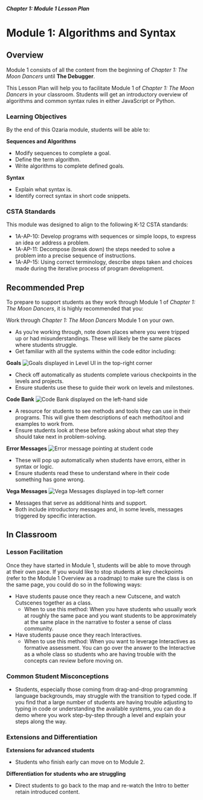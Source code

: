 ##### Chapter 1: Module 1 Lesson Plan
# Module 1: Algorithms and Syntax

## Overview

Module 1 consists of all the content from the beginning of _Chapter 1: The Moon Dancers_ until **The Debugger**.

This Lesson Plan will help you to facilitate Module 1 of _Chapter 1: The Moon Dancers_ in your classroom. Students will get an introductory overview of algorithms and common syntax rules in either JavaScript or Python.

### Learning Objectives

By the end of this Ozaria module, students will be able to:

**Sequences and Algorithms**

- Modify sequences to complete a goal.
- Define the term algorithm.
- Write  algorithms to complete defined goals.

**Syntax**

- Explain what syntax is.
- Identify correct syntax in short code snippets.

### CSTA Standards

This module was designed to align to the following K-12 CSTA standards:

- 1A-AP-10: Develop programs with sequences or simple loops, to express an idea or address a problem.
- 1A-AP-11: Decompose (break down) the steps needed to solve a problem into a precise sequence of instructions.
- 1A-AP-15: Using correct terminology, describe steps taken and choices made during the iterative process of program development.

## Recommended Prep

To prepare to support students as they work through Module 1 of _Chapter 1: The Moon Dancers_, it is highly recommended that you:

Work through _Chapter 1: The Moon Dancers_ Module 1 on your own.
- As you’re working through, note down places where you were tripped up or had misunderstandings. These will likely be the same places where students struggle.
- Get familiar with all the systems within the code editor including:

**Goals**
![Goals displayed in Level UI in the top-right corner](/images/pages/teachers/resources/markdown/chapter1/goals.png)
- Check off automatically as students complete various checkpoints in the levels and projects. 
- Ensure students use these to guide their work on levels and milestones. 

**Code Bank**
![Code Bank displayed on the left-hand side](/images/pages/teachers/resources/markdown/chapter1/codebank.png)
- A resource for students to see methods and tools they can use in their programs. This will give them descriptions of each method/tool and examples to work from. 
- Ensure students look at these before asking about what step they should take next in problem-solving.

**Error Messages**
![Error message pointing at student code](/images/pages/teachers/resources/markdown/chapter1/errormessages.png)
- These will pop up automatically when students have errors, either in syntax or logic. 
- Ensure students read these to understand where in their code something has gone wrong.

**Vega Messages**
![Vega Messages displayed in top-left corner](/images/pages/teachers/resources/markdown/chapter1/vegamessages.png)
- Messages that serve as additional hints and support.
- Both include introductory messages and, in some levels, messages triggered by specific interaction.

## In Classroom

### Lesson Facilitation

Once they have started in Module 1, students will be able to move through at their own pace. If you would like to stop students at key checkpoints (refer to the Module 1 Overview as a roadmap) to make sure the class is on the same page, you could do so in the following ways:

- Have students pause once they reach a new Cutscene, and watch Cutscenes together as a class.
    - When to use this method: When you have students who usually work at roughly the same pace and you want students to be approximately at the same place in the narrative to foster a sense of class community.
- Have students pause once they reach Interactives.
    - When to use this method: When you want to leverage Interactives as formative assessment. You can go over the answer to the Interactive as a whole class so students who are having trouble with the concepts can review before moving on.

### Common Student Misconceptions

- Students, especially those coming from drag-and-drop programming language backgrounds, may struggle with the transition to typed code. If you find that a large number of students are having trouble adjusting to typing in code or understanding the available systems, you can do a demo where you work step-by-step through a level and explain your steps along the way.

### Extensions and Differentiation
**Extensions for advanced students**
- Students who finish early can move on to Module 2.

**Differentiation for students who are struggling**
- Direct students to go back to the map and re-watch the Intro to better retain introduced content.
